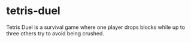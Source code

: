 # tetris-duel
Tetris Duel is a survival game where one player drops blocks while up to three others try to avoid being crushed.
